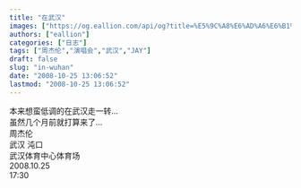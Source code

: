 ```yaml
---
title: "在武汉"
images: ["https://og.eallion.com/api/og?title=%E5%9C%A8%E6%AD%A6%E6%B1%89"]
authors: ["eallion"]
categories: ["日志"]
tags: ["周杰伦","演唱会","武汉","JAY"]
draft: false
slug: "in-wuhan"
date: "2008-10-25 13:06:52"
lastmod: "2008-10-25 13:06:52"
---
```


本来想蛮低调的在武汉走一转...  
虽然几个月前就打算来了...  
周杰伦  
武汉 沌口  
武汉体育中心体育场  
2008.10.25  
17:30  
